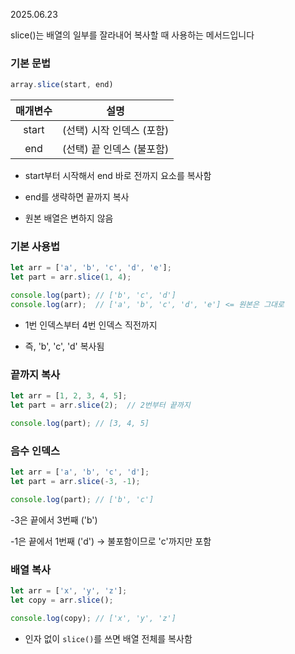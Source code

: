 2025.06.23

slice()는 배열의 일부를 잘라내어 복사할 때 사용하는 메서드입니다

### 기본 문법
```js
array.slice(start, end)
```
매개변수|설명
|:-:|:-:|
start|(선택) 시작 인덱스 (포함)
end|(선택) 끝 인덱스 (불포함)

- start부터 시작해서 end 바로 전까지 요소를 복사함

- end를 생략하면 끝까지 복사

- 원본 배열은 변하지 않음


### 기본 사용법

```js
let arr = ['a', 'b', 'c', 'd', 'e'];
let part = arr.slice(1, 4);

console.log(part); // ['b', 'c', 'd']
console.log(arr);  // ['a', 'b', 'c', 'd', 'e'] <= 원본은 그대로
```
- 1번 인덱스부터 4번 인덱스 직전까지

- 즉, 'b', 'c', 'd' 복사됨

### 끝까지 복사
```js
let arr = [1, 2, 3, 4, 5];
let part = arr.slice(2);  // 2번부터 끝까지

console.log(part); // [3, 4, 5]
```


### 음수 인덱스
```js
let arr = ['a', 'b', 'c', 'd'];
let part = arr.slice(-3, -1);

console.log(part); // ['b', 'c']
```
-3은 끝에서 3번째 ('b')

-1은 끝에서 1번째 ('d') → 불포함이므로 'c'까지만 포함


### 배열 복사
```js
let arr = ['x', 'y', 'z'];
let copy = arr.slice();

console.log(copy); // ['x', 'y', 'z']
```
- 인자 없이 `slice()`를 쓰면 배열 전체를 복사함